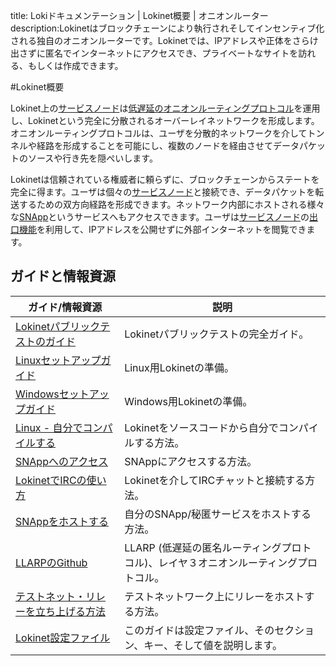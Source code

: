 title: Lokiドキュメンテーション | Lokinet概要 | オニオンルーター
description:Lokinetはブロックチェーンにより執行されそしてインセンティブ化される独自のオニオンルーターです。Lokinetでは、IPアドレスや正体をさらけ出さずに匿名でインターネットにアクセスでき、プライベートなサイトを訪れる、もしくは作成できます。

#Lokinet概要

Lokinet上の[サービスノード](../ServiceNodes/SNOverview.md)は[低遅延のオニオンルーティングプロトコル](../Lokinet/LLARP.md)を運用し、Lokinetという完全に分散されるオーバーレイネットワークを形成します。オニオンルーティングプロトコルは、ユーザを分散的ネットワークを介してトンネルや経路を形成することを可能にし、複数のノードを経由させてデータパケットのソースや行き先を隠ぺいします。

Lokinetは信頼されている権威者に頼らずに、ブロックチェーンからステートを完全に得ます。ユーザは個々の[サービスノード](../ServiceNodes/SNOverview.md)と接続でき、データパケットを転送するための双方向経路を形成できます。ネットワーク内部にホストされる様々な[SNApp](../Lokinet/SNApps.md)というサービスへもアクセスできます。ユーザは[サービスノード](../ServiceNodes/SNOverview.md)の[出口機能](/ServiceNodes/ServiceNodeFunctions/#exit-nodes)を利用して、IPアドレスを公開せずに外部インターネットを閲覧できます。

## ガイドと情報資源

| **ガイド/情報資源**                                                             | **説明**                                                                                            |
|-------------------------------------------------------------------------        |---------------------------------------------------------------------------------------------        |
| [Lokinetパブリックテストのガイド](../Lokinet/Guides/PublicTestingGuide.md)      | Lokinetパブリックテストの完全ガイド。                                                               |
| [Linuxセットアップガイド](../Lokinet/Guides/lokinet-linux-guide.md)                                | Linux用Lokinetの準備。　                                                                         |
| [Windowsセットアップガイド](../Lokinet/Guides/lokinet-windows-guide.md)| Windows用Lokinetの準備。 |
| [Linux - 自分でコンパイルする](../Lokinet/Guides/Install.md)| Lokinetをソースコードから自分でコンパイルする方法。|
| [SNAppへのアクセス](../Lokinet/Guides/AccessingSNApps.md)                       | SNAppにアクセスする方法。                                                                          |
| [LokinetでIRCの使い方](../Lokinet/Guides/LokinetIRC.md)                  　     | Lokinetを介してIRCチャットと接続する方法。                                                         |
| [SNAppをホストする](../Lokinet/Guides/HostingSNApps.md)                         | 自分のSNApp/秘匿サービスをホストする方法。                                                         |
| [LLARPのGithub](https://github.com/loki-project/loki-network)                   | LLARP (低遅延の匿名ルーティングプロトコル)、レイヤ３オニオンルーティングプロトコル。               |
| [テストネット・リレーを立ち上げる方法](../Lokinet/Guides/TestNetRelay.md)       | テストネットワーク上にリレーをホストする方法。                                                     |
| [Lokinet設定ファイル](../Lokinet/Guides/LokinetConfig.md)                       | このガイドは設定ファイル、そのセクション、キー、そして値を説明します。                             |
